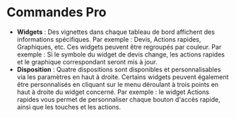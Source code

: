 # **Commandes Pro**

- **Widgets** : Des vignettes dans chaque tableau de bord affichent des informations spécifiques. Par exemple : Devis, Actions rapides, Graphiques, etc. Ces widgets peuvent être regroupés par couleur. Par exemple : Si le symbole du widget de devis change, les actions rapides et le graphique correspondant seront mis à jour.
- **Disposition** : Quatre dispositions sont disponibles et personnalisables via les paramètres en haut à droite. Certains widgets peuvent également être personnalisés en cliquant sur le menu déroulant à trois points en haut à droite du widget concerné. Par exemple : le widget Actions rapides vous permet de personnaliser chaque bouton d'accès rapide, ainsi que les touches et les actions.